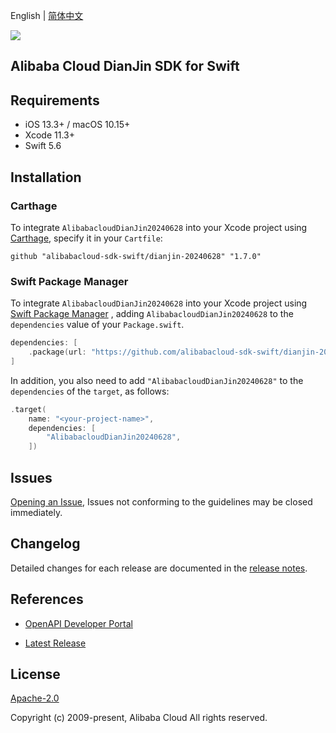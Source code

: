 English | [简体中文](README-CN.md)

![](https://aliyunsdk-pages.alicdn.com/icons/AlibabaCloud.svg)

## Alibaba Cloud DianJin SDK for Swift

## Requirements

- iOS 13.3+ / macOS 10.15+
- Xcode 11.3+
- Swift 5.6

## Installation

### Carthage

To integrate `AlibabacloudDianJin20240628` into your Xcode project using [Carthage](https://github.com/Carthage/Carthage), specify it in your `Cartfile`:

```ogdl
github "alibabacloud-sdk-swift/dianjin-20240628" "1.7.0"
```

### Swift Package Manager

To integrate `AlibabacloudDianJin20240628` into your Xcode project using [Swift Package Manager](https://swift.org/package-manager/) , adding `AlibabacloudDianJin20240628` to the `dependencies` value of your `Package.swift`.

```swift
dependencies: [
    .package(url: "https://github.com/alibabacloud-sdk-swift/dianjin-20240628.git", from: "1.7.0")
]
```

In addition, you also need to add `"AlibabacloudDianJin20240628"` to the `dependencies` of the `target`, as follows:

```swift
.target(
    name: "<your-project-name>",
    dependencies: [
        "AlibabacloudDianJin20240628",
    ])
```

## Issues

[Opening an Issue](https://github.com/alibabacloud-sdk-swift/dianjin-20240628/issues/new), Issues not conforming to the guidelines may be closed immediately.

## Changelog

Detailed changes for each release are documented in the [release notes](./ChangeLog.txt).

## References

* [OpenAPI Developer Portal](https://next.api.alibabacloud.com/home)
- [Latest Release](https://github.com/alibabacloud-sdk-swift/dianjin-20240628)

## License

[Apache-2.0](http://www.apache.org/licenses/LICENSE-2.0)

Copyright (c) 2009-present, Alibaba Cloud All rights reserved.
